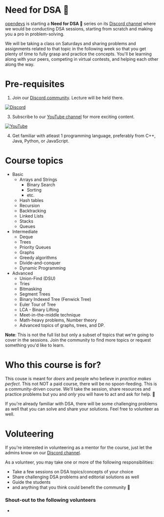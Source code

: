 # Need for DSA 🎯

[opendevs](https://opendevs.in/) is starting a **Need for DSA 🎯** series on its [Discord channel](https://discord.gg/XRhdQkMkQp) where we would be conducting DSA sessions, starting from scratch and making you a pro in problem-solving.

We will be taking a class on Saturdays and sharing problems and assignments related to that topic in the following week so that you get plenty of time to fully grasp and practice the concepts. You'll be learning along with your peers, competing in virtual contests, and helping each other along the way.

# Pre-requisites

1. Join our [Discord community](https://discord.gg/XRhdQkMkQp). Lecture will be held there.

[![Discord](https://img.shields.io/badge/Discord-%237289DA.svg?style=for-the-badge&logo=discord&logoColor=white)](https://discord.gg/XRhdQkMkQp)

3. Subscribe to our [YouTube channel](https://www.youtube.com/channel/UCOr2tU9paYaosUIz0IH7MHg/videos) for more exciting content.

[![YouTube](https://img.shields.io/badge/YouTube-%23FF0000.svg?style=for-the-badge&logo=YouTube&logoColor=white)](https://www.youtube.com/channel/UCOr2tU9paYaosUIz0IH7MHg)

4. Get familiar with atleast 1 programming language, preferably from C++, Java, Python, or JavaScript.

# Course topics

- Basic
  - Arrays and Strings
    - Binary Search
    - Sorting
    - etc.
  - Hash tables
  - Recursion
  - Backtracking
  - Linked Lists
  - Stacks
  - Queues
- Intermediate
  - Deque
  - Trees
  - Priority Queues
  - Graphs
  - Greedy algorithms
  - Divide-and-conquer
  - Dynamic Programming
- Advanced
  - Union-Find (DSU)
  - Tries
  - Bitmasking
  - Segment Trees
  - Binary Indexed Tree (Fenwick Tree)
  - Euler Tour of Tree
  - LCA - Binary Lifting
  - Meet-in-the-middle technique
  - Math-heavy problems, Number theory
  - Advanced topics of graphs, trees, and DP.

**Note**: This is not the full list but only a subset of topics that we're going to cover in the sessions. Join the community to find more topics or request something you'd like to learn.

# Who this course is for?

This couse is meant for *doers* and people who believe in *practice makes perfect*. This not NOT a paid course, there will be no spoon-feeding. This is a community-driven course. We'll take the session, share resources and practice problems but you and *only* you will have to act and ask for help. 🙂

If you're already familiar with DSA, there will be some challenging problems as well that you can solve and share your solutions. Feel free to volunteer as well.

# Voluteering

If you're interested in volunteering as a mentor for the course, just let the admins know on our [Discord channel](https://discord.gg/XRhdQkMkQp).

As a volunteer, you may take one or more of the following responsibilities:
- Take a few sessions on DSA topics/concepts of your choice
- Share challenging DSA problems and editorial solutions as well
- Guide the students
- and anything that you think could benefit the community 🙂

### Shout-out to the following volunteers

- 
